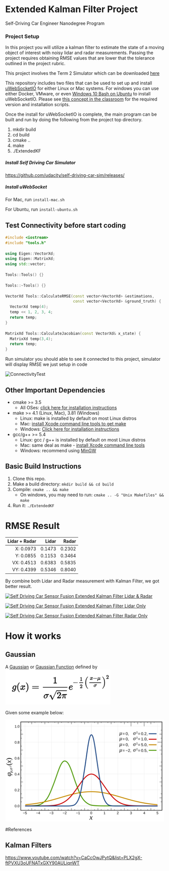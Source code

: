 # Extended Kalman Filter Project
Self-Driving Car Engineer Nanodegree Program

### Project Setup


In this project you will utilize a kalman filter to estimate the state of a moving object of interest with noisy lidar and radar measurements. Passing the project requires obtaining RMSE values that are lower that the tolerance outlined in the project rubric. 

This project involves the Term 2 Simulator which can be downloaded [here](https://github.com/udacity/self-driving-car-sim/releases)

This repository includes two files that can be used to set up and install [uWebSocketIO](https://github.com/uWebSockets/uWebSockets) for either Linux or Mac systems. For windows you can use either Docker, VMware, or even [Windows 10 Bash on Ubuntu](https://www.howtogeek.com/249966/how-to-install-and-use-the-linux-bash-shell-on-windows-10/) to install uWebSocketIO. Please see [this concept in the classroom](https://classroom.udacity.com/nanodegrees/nd013/parts/40f38239-66b6-46ec-ae68-03afd8a601c8/modules/0949fca6-b379-42af-a919-ee50aa304e6a/lessons/f758c44c-5e40-4e01-93b5-1a82aa4e044f/concepts/16cf4a78-4fc7-49e1-8621-3450ca938b77) for the required version and installation scripts.

Once the install for uWebSocketIO is complete, the main program can be built and run by doing the following from the project top directory.

1. mkdir build
2. cd build
3. cmake ..
4. make
5. ./ExtendedKF

##### Install Self Driving Car Simulator
https://github.com/udacity/self-driving-car-sim/releases/


##### Install uWebSocket
For Mac, run ```install-mac.sh```

For Ubuntu, run ```install-ubuntu.sh```

## Test Connectivity before start coding

```c++
#include <iostream>
#include "tools.h"

using Eigen::VectorXd;
using Eigen::MatrixXd;
using std::vector;

Tools::Tools() {}

Tools::~Tools() {}

VectorXd Tools::CalculateRMSE(const vector<VectorXd> &estimations,
                              const vector<VectorXd> &ground_truth) {
  VectorXd temp(4);
  temp << 1, 2, 3, 4;
  return temp;
}

MatrixXd Tools::CalculateJacobian(const VectorXd& x_state) {
  MatrixXd temp(3,4);
  return temp;
}
```

Run simulator you should able to see it connected to this project, simulator will display RMSE we just setup in code

![ConnectivityTest](Docs/ConnectivityTest.png)



## Other Important Dependencies

* cmake >= 3.5
  * All OSes: [click here for installation instructions](https://cmake.org/install/)
* make >= 4.1 (Linux, Mac), 3.81 (Windows)
  * Linux: make is installed by default on most Linux distros
  * Mac: [install Xcode command line tools to get make](https://developer.apple.com/xcode/features/)
  * Windows: [Click here for installation instructions](http://gnuwin32.sourceforge.net/packages/make.htm)
* gcc/g++ >= 5.4
  * Linux: gcc / g++ is installed by default on most Linux distros
  * Mac: same deal as make - [install Xcode command line tools](https://developer.apple.com/xcode/features/)
  * Windows: recommend using [MinGW](http://www.mingw.org/)

## Basic Build Instructions

1. Clone this repo.
2. Make a build directory: `mkdir build && cd build`
3. Compile: `cmake .. && make` 
   * On windows, you may need to run: `cmake .. -G "Unix Makefiles" && make`
4. Run it: `./ExtendedKF `

# RMSE Result

|Lidar + Radar | Lidar    | Radar |
|-------------:|---------:|------:|
| X: 0.0973    | 0.1473   | 0.2302|
| Y: 0.0855    | 0.1153   | 0.3464|
|VX: 0.4513    | 0.6383   | 0.5835|
|VY: 0.4399    | 0.5346   | 0.8040|

By combine both Lidar and Radar measurement with Kalman Filter, we got better result.

[![Self Driving Car Sensor Fusion Extended Kalman Filter Lidar & Radar](https://www.youtube.com/embed/0wFjfPko058)](https://youtu.be/0wFjfPko058)

[![Self Driving Car Sensor Fusion Extended Kalman Filter Lidar Only](https://www.youtube.com/embed/lujr4PUlCWw)](https://youtu.be/lujr4PUlCWw)

[![Self Driving Car Sensor Fusion Extended Kalman Filter Radar Only](https://www.youtube.com/embed/mmXYubE_y70)](https://youtu.be/mmXYubE_y70)


# How it works
## Gaussian
A [Gaussian](https://en.wikipedia.org/wiki/Gaussian_function) or [Gaussian Function](https://en.wikipedia.org/wiki/Gaussian_function)
defined by
![Gaussian Function](Docs/GaussianFunction.png)

Given some example below:

![Normal Gaussian Distribution](Docs/Normal_Distribution_PDF.svg)


#References
## Kalman Filters
https://www.youtube.com/watch?v=CaCcOwJPytQ&list=PLX2gX-ftPVXU3oUFNATxGXY90AULiqnWT

